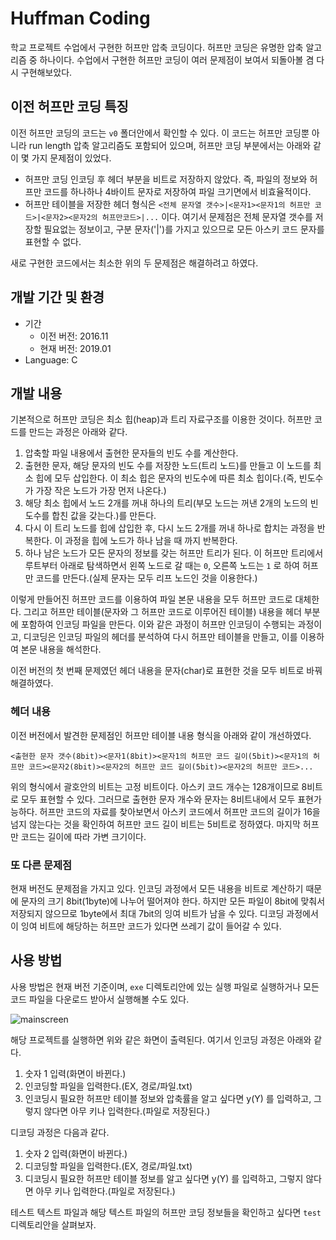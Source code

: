 # Huffman Coding
학교 프로젝트 수업에서 구현한 허프만 압축 코딩이다. 허프만 코딩은 유명한 압축 알고리즘 중 하나이다. 수업에서 구현한 허프만 코딩이 여러 문제점이 보여서 되돌아볼 겸 다시 구현해보았다.

## 이전 허프만 코딩 특징
이전 허프만 코딩의 코드는 ```v0``` 폴더안에서 확인할 수 있다. 이 코드는 허프만 코딩뿐 아니라 run length 압축 알고리즘도 포함되어 있으며, 허프만 코딩 부분에서는 아래와 같이 몇 가지 문제점이 있었다.
- 허프만 코딩 인코딩 후 헤더 부분을 비트로 저장하지 않았다. 즉, 파일의 정보와 허프만 코드를 하나하나 4바이트 문자로 저장하여 파일 크기면에서 비효율적이다.
- 허프만 테이블을 저장한 헤더 형식은 ```<전체 문자열 갯수>|<문자1><문자1의 허프만 코드>|<문자2><문자2의 허프만코드>|...``` 이다. 여기서 문제점은 전체 문자열 갯수를 저장할 필요없는 정보이고, 구분 문자('|')를 가지고 있으므로 모든 아스키 코드 문자를 표현할 수 없다.

새로 구현한 코드에서는 최소한 위의 두 문제점은 해결하려고 하였다.

## 개발 기간 및 환경
- 기간
  - 이전 버전: 2016.11
  - 현재 버전: 2019.01
- Language: C

## 개발 내용
기본적으로 허프만 코딩은 최소 힙(heap)과 트리 자료구조를 이용한 것이다. 허프만 코드를 만드는 과정은 아래와 같다.
1. 압축할 파일 내용에서 출현한 문자들의 빈도 수를 계산한다.
2. 출현한 문자, 해당 문자의 빈도 수를 저장한 노드(트리 노드)를 만들고 이 노드를 최소 힙에 모두 삽입한다. 이 최소 힙은 문자의 빈도수에 따른 최소 힙이다.(즉, 빈도수가 가장 작은 노드가 가장 먼저 나온다.)
3. 해당 최소 힙에서 노드 2개를 꺼내 하나의 트리(부모 노드는 꺼낸 2개의 노드의 빈도수를 합친 값을 갖는다.)를 만든다.
4. 다시 이 트리 노드를 힙에 삽입한 후, 다시 노드 2개를 꺼내 하나로 합치는 과정을 반복한다. 이 과정을 힙에 노드가 하나 남을 때 까지 반복한다.
5. 하나 남은 노드가 모든 문자의 정보를 갖는 허프만 트리가 된다. 이 허프만 트리에서 루트부터 아래로 탐색하면서 왼쪽 노드로 갈 때는 ```0```, 오른쪽 노드는 ```1``` 로 하여 허프만 코드를 만든다.(실제 문자는 모두 리프 노드인 것을 이용한다.)

이렇게 만들어진 허프만 코드를 이용하여 파일 본문 내용을 모두 허프만 코드로 대체한다. 그리고 허프만 테이블(문자와 그 허프만 코드로 이루어진 테이블) 내용을 헤더 부분에 포함하여 인코딩 파일을 만든다. 이와 같은 과정이 허프만 인코딩이 수행되는 과정이고, 디코딩은 인코딩 파일의 헤더를 분석하여 다시 허프만 테이블을 만들고, 이를 이용하여 본문 내용을 해석한다.

이전 버전의 첫 번째 문제였던 헤더 내용을 문자(char)로 표현한 것을 모두 비트로 바꿔 해결하였다.

### 헤더 내용
이전 버전에서 발견한 문제점인 허프만 테이블 내용 형식을 아래와 같이 개선하였다.
```
<출현한 문자 갯수(8bit)><문자1(8bit)><문자1의 허프만 코드 길이(5bit)><문자1의 허프만 코드><문자2(8bit)><문자2의 허프만 코드 길이(5bit)><문자2의 허프만 코드>...
```
위의 형식에서 괄호안의 비트는 고정 비트이다. 아스키 코드 개수는 128개이므로 8비트로 모두 표현할 수 있다. 그러므로 출현한 문자 개수와 문자는 8비트내에서 모두 표현가능하다. 허프만 코드의 자료를 찾아보면서 아스키 코드에서 허프만 코드의 길이가 16을 넘지 않는다는 것을 확인하여 허프만 코드 길이 비트는 5비트로 정하였다. 마지막 허프만 코드는 길이에 따라 가변 크기이다.

### 또 다른 문제점
현재 버전도 문제점을 가지고 있다. 인코딩 과정에서 모든 내용을 비트로 계산하기 때문에 문자의 크기 8bit(1byte)에 나누어 떨어져야 한다. 하지만 모든 파일이 8bit에 맞춰서 저장되지 않으므로 1byte에서 최대 7bit의 잉여 비트가 남을 수 있다. 디코딩 과정에서 이 잉여 비트에 해당하는 허프만 코드가 있다면 쓰레기 값이 들어갈 수 있다.

## 사용 방법
사용 방법은 현재 버전 기준이며, ```exe``` 디렉토리안에 있는 실행 파일로 실행하거나 모든 코드 파일을 다운로드 받아서 실행해볼 수도 있다.

![mainscreen](https://user-images.githubusercontent.com/34755287/51383153-fbae7880-1b5b-11e9-9c33-0ed98bbd5703.JPG)

해당 프로젝트를 실행하면 위와 같은 화면이 출력된다. 여기서 인코딩 과정은 아래와 같다.
1. 숫자 1 입력(화면이 바뀐다.)
2. 인코딩할 파일을 입력한다.(EX, 경로/파일.txt)
3. 인코딩시 필요한 허프만 테이블 정보와 압축률을 알고 싶다면 y(Y) 를 입력하고, 그렇지 않다면 아무 키나 입력한다.(파일로 저장된다.)

디코딩 과정은 다음과 같다.
1. 숫자 2 입력(화면이 바뀐다.)
2. 디코딩할 파일을 입력한다.(EX, 경로/파일.txt)
3. 디코딩시 필요한 허프만 테이블 정보를 알고 싶다면 y(Y) 를 입력하고, 그렇지 않다면 아무 키나 입력한다.(파일로 저장된다.)

테스트 텍스트 파일과 해당 텍스트 파일의 허프만 코딩 정보들을 확인하고 싶다면 ```test``` 디렉토리안을 살펴보자.
